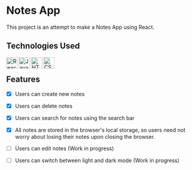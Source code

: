 # Notes App
This project is an attempt to make a Notes App using React.

## Technologies Used
<img src="https://upload.wikimedia.org/wikipedia/commons/thumb/a/a7/React-icon.svg/2300px-React-icon.svg.png" height=30px align="left" alt="React.js">
<img src="http://3con14.biz/code/_data/js/intro/js-logo.png" height=30px align="left" alt="JavaScript">
<img src="https://upload.wikimedia.org/wikipedia/commons/thumb/8/82/Devicon-html5-plain.svg/640px-Devicon-html5-plain.svg.png" height=30px align="left" alt="HTML">
<img src="https://upload.wikimedia.org/wikipedia/commons/thumb/6/62/CSS3_logo.svg/640px-CSS3_logo.svg.png" height=30px align="left" alt="CSS">

<br>

## Features
- [x] Users can create new notes
- [x] Users can delete notes
- [x] Users can search for notes using the search bar
- [x] All notes are stored in the browser's local storage, so users need not worry about losing their notes upon closing the browser.
- [ ] Users can edit notes (Work in progress)
- [ ] Users can switch between light and dark mode (Work in progress)
  

